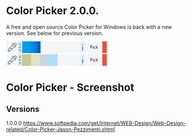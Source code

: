 # Color Picker 2.0.0.
A free and open source Color Picker for Windows is back with a new version. See below for previous version.

<img src="/ColorPicker.png" alt="Color Picker Screenshot"/>&nbsp;<img src="/ColorPicker2.png" alt="Alternate Color Picker Screenshot"/>
# Color Picker - Screenshot

## Versions
1.0.0.0
https://www.softpedia.com/get/Internet/WEB-Design/Web-Design-related/Color-Picker-Jason-Pezzimenti.shtml
